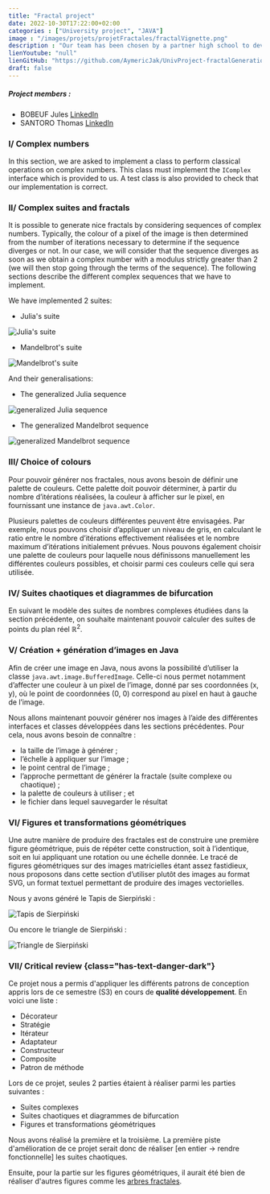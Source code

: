 ```yaml
---
title: "Fractal project"
date: 2022-10-30T17:22:00+02:00
categories : ["University project", "JAVA"]
image : "/images/projets/projetFractales/fractalVignette.png"
description : "Our team has been chosen by a partner high school to develop a software library in order to show mathematical properties to its students in a playful way. More precisely, this library must be able to generate images representing different fractals."
lienYoutube: "null"
lienGitHub: "https://github.com/AymericJak/UnivProject-fractalGenerationApp"
draft: false
---
```


##### Project members :
- BOBEUF Jules [LinkedIn](https://www.linkedin.com/in/bobeuf-jules/)
- SANTORO Thomas [LinkedIn](https://www.linkedin.com/in/thomas-santoro/)

### I/ Complex numbers

In this section, we are asked to implement a class to perform classical operations on complex numbers. This class must implement the `IComplex` interface which is provided to us. A test class is also provided to check that our implementation is correct.

### II/ Complex suites and fractals

It is possible to generate nice fractals by considering sequences of complex numbers. Typically, the colour of a pixel of the image is then determined from the number of iterations necessary to determine if the sequence diverges or not. In our case, we will consider that the sequence diverges as soon as we obtain a complex number with a modulus strictly greater than 2 (we will then stop going through the terms of the sequence). The following sections describe the different complex sequences that we have to implement. 

We have implemented 2 suites:

- Julia's suite

![Julia's suite](/images/projets/projetFractales/julia.jpg)

- Mandelbrot's suite

![Mandelbrot's suite](/images/projets/projetFractales/mandelbrot.jpg)


And their generalisations:

- The generalized Julia sequence

![generalized Julia sequence](/images/projets/projetFractales/juliaGeneralisee.jpg)

- The generalized Mandelbrot sequence

![generalized Mandelbrot sequence](/images/projets/projetFractales/mandelbrotGeneralisee.jpg)

### III/ Choice of colours

Pour pouvoir générer nos fractales, nous avons besoin de définir une palette de couleurs. Cette palette doit pouvoir déterminer, à partir du nombre d’itérations réalisées, la couleur à afficher sur le pixel, en fournissant une instance de `java.awt.Color`.

Plusieurs palettes de couleurs différentes peuvent être envisagées. Par exemple, nous pouvons choisir d’appliquer un niveau de gris, en calculant le ratio entre le nombre d’itérations effectivement réalisées et le nombre maximum d’itérations initialement prévues. Nous pouvons également choisir une palette de couleurs pour laquelle nous définissons manuellement les différentes couleurs possibles, et choisir parmi ces couleurs celle qui sera utilisée.

### IV/ Suites chaotiques et diagrammes de bifurcation

En suivant le modèle des suites de nombres complexes étudiées dans la section précédente, on souhaite maintenant pouvoir calculer des suites de points du plan réel ℝ<sup>2</sup>.

### V/ Création + génération d’images en Java

Afin de créer une image en Java, nous avons la possibilité d’utiliser la classe `java.awt.image.BufferedImage`. Celle-ci nous permet notamment d’affecter une couleur à un pixel de l’image, donné par ses coordonnées (x, y), où le point de coordonnées (0, 0) correspond au pixel en haut à gauche de l’image.

Nous allons maintenant pouvoir générer nos images à l’aide des différentes interfaces et classes développées dans les sections précédentes. Pour cela, nous avons besoin de connaître :
- la taille de l’image à générer ;
- l’échelle à appliquer sur l’image ;
- le point central de l’image ;
- l’approche permettant de générer la fractale (suite complexe ou chaotique) ;
- la palette de couleurs à utiliser ; et
- le fichier dans lequel sauvegarder le résultat

### VI/ Figures et transformations géométriques

Une autre manière de produire des fractales est de construire une première figure géométrique, puis de répéter cette construction, soit à l’identique, soit en lui appliquant une rotation ou une échelle donnée. Le tracé de figures géométriques sur des images matricielles étant assez fastidieux, nous proposons dans cette section d’utiliser plutôt des images au format SVG, un format textuel permettant de produire des images vectorielles.

Nous y avons généré le Tapis de Sierpiński :

![Tapis de Sierpiński](/images/projets/projetFractales/tapisDeSierpinski.jpg)

Ou encore le triangle de Sierpiński :

![Triangle de Sierpiński](/images/projets/projetFractales/triangleDeSierpinski.jpg)

### VII/ Critical review {class="has-text-danger-dark"}

Ce projet nous a permis d'appliquer les différents patrons de conception appris lors de ce semestre (S3) en cours de __qualité développement__.
En voici une liste :
- Décorateur
- Stratégie
- Itérateur
- Adaptateur
- Constructeur
- Composite
- Patron de méthode

Lors de ce projet, seules 2 parties étaient à réaliser parmi les parties suivantes : 
- Suites complexes
- Suites chaotiques et diagrammes de bifurcation
- Figures et transformations géométriques

Nous avons réalisé la première et la troisième. 
La première piste d'amélioration de ce projet serait donc de réaliser [en entier -> rendre fonctionnelle] les suites chaotiques.

Ensuite, pour la partie sur les figures géométriques, il aurait été bien de réaliser d'autres figures comme les [arbres fractales](http://mariefrance.hellot.free.fr/Tree1.html).